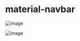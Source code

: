 # material-navbar

![image](https://user-images.githubusercontent.com/107784718/201296354-9b8e00c6-052c-48c0-ba93-a43ed8ff9a94.png)

![image](https://user-images.githubusercontent.com/107784718/201296472-ebe569b6-618f-4bf6-af86-18c202c2cb90.png)

